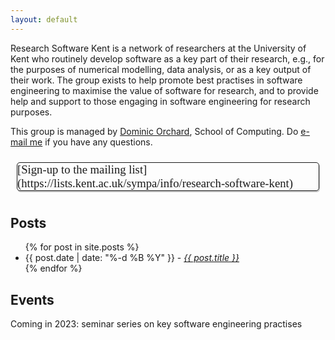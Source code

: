 ```yaml
---
layout: default
---
```


<style>
  #signUp {
    display: inline-block;
    border-style: solid;
    font-family: Overpass;
    font-size: 14pt;
    border-width: 1px;
    cursor: pointer;
    border-radius: 5px;
    box-shadow: 1px 2px #ccc;
    margin: 10px;
  }
</style>

Research Software Kent is a network of researchers at the University of Kent who routinely develop software as a key part of their research, e.g., for the purposes of numerical modelling, data analysis, or as a key output of their work.  The group exists to help promote best practises in software engineering to maximise the value of software for research, and to provide help and support to those engaging in software engineering for research purposes.

This group is managed by [Dominic Orchard](https://www.kent.ac.uk/computing/people/3074/orchard-dominic), School of Computing. Do [e-mail me](mailto:d.a.orchard@kent.ac.uk) if you have any questions.

<span id='signUp'>
[Sign-up to the mailing list](https://lists.kent.ac.uk/sympa/info/research-software-kent)
</span>


## Posts

<ul>
  {% for post in site.posts %}
    <li>
	    {{ post.date | date: "%-d %B %Y" }} - <i><a href="{{ post.url }}">{{ post.title }}</a></i>
    </li>
  {% endfor %}
</ul>

## Events

Coming in 2023: seminar series on key software engineering practises
